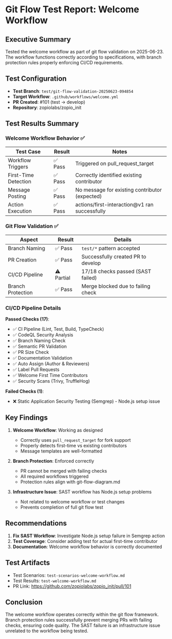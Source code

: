 # Git Flow Test Report: Welcome Workflow

## Executive Summary

Tested the welcome workflow as part of git flow validation on 2025-06-23. The workflow functions correctly according to specifications, with branch protection rules properly enforcing CI/CD requirements.

## Test Configuration

- **Test Branch**: `test/git-flow-validation-20250623-094854`
- **Target Workflow**: `.github/workflows/welcome.yml`
- **PR Created**: #101 (test → develop)
- **Repository**: zopiolabs/zopio_init

## Test Results Summary

### Welcome Workflow Behavior ✅
| Test Case | Result | Notes |
|-----------|--------|-------|
| Workflow Triggers | ✅ Pass | Triggered on pull_request_target |
| First-Time Detection | ✅ Pass | Correctly identified existing contributor |
| Message Posting | ✅ Pass | No message for existing contributor (expected) |
| Action Execution | ✅ Pass | actions/first-interaction@v1 ran successfully |

### Git Flow Validation ✅
| Aspect | Result | Details |
|--------|--------|---------|
| Branch Naming | ✅ Pass | `test/*` pattern accepted |
| PR Creation | ✅ Pass | Successfully created PR to develop |
| CI/CD Pipeline | ⚠️ Partial | 17/18 checks passed (SAST failed) |
| Branch Protection | ✅ Pass | Merge blocked due to failing check |

### CI/CD Pipeline Details
**Passed Checks (17)**:
- ✅ CI Pipeline (Lint, Test, Build, TypeCheck)
- ✅ CodeQL Security Analysis
- ✅ Branch Naming Check
- ✅ Semantic PR Validation
- ✅ PR Size Check
- ✅ Documentation Validation
- ✅ Auto Assign (Author & Reviewers)
- ✅ Label Pull Requests
- ✅ Welcome First Time Contributors
- ✅ Security Scans (Trivy, TruffleHog)

**Failed Checks (1)**:
- ❌ Static Application Security Testing (Semgrep) - Node.js setup issue

## Key Findings

1. **Welcome Workflow**: Working as designed
   - Correctly uses `pull_request_target` for fork support
   - Properly detects first-time vs existing contributors
   - Message templates are well-formatted

2. **Branch Protection**: Enforced correctly
   - PR cannot be merged with failing checks
   - All required workflows triggered
   - Protection rules align with git-flow-diagram.md

3. **Infrastructure Issue**: SAST workflow has Node.js setup problems
   - Not related to welcome workflow or test changes
   - Prevents completion of full git flow test

## Recommendations

1. **Fix SAST Workflow**: Investigate Node.js setup failure in Semgrep action
2. **Test Coverage**: Consider adding test for actual first-time contributor
3. **Documentation**: Welcome workflow behavior is correctly documented

## Test Artifacts

- Test Scenarios: `test-scenarios-welcome-workflow.md`
- Test Results: `test-welcome-workflow.md`
- PR Link: https://github.com/zopiolabs/zopio_init/pull/101

## Conclusion

The welcome workflow operates correctly within the git flow framework. Branch protection rules successfully prevent merging PRs with failing checks, ensuring code quality. The SAST failure is an infrastructure issue unrelated to the workflow being tested.
